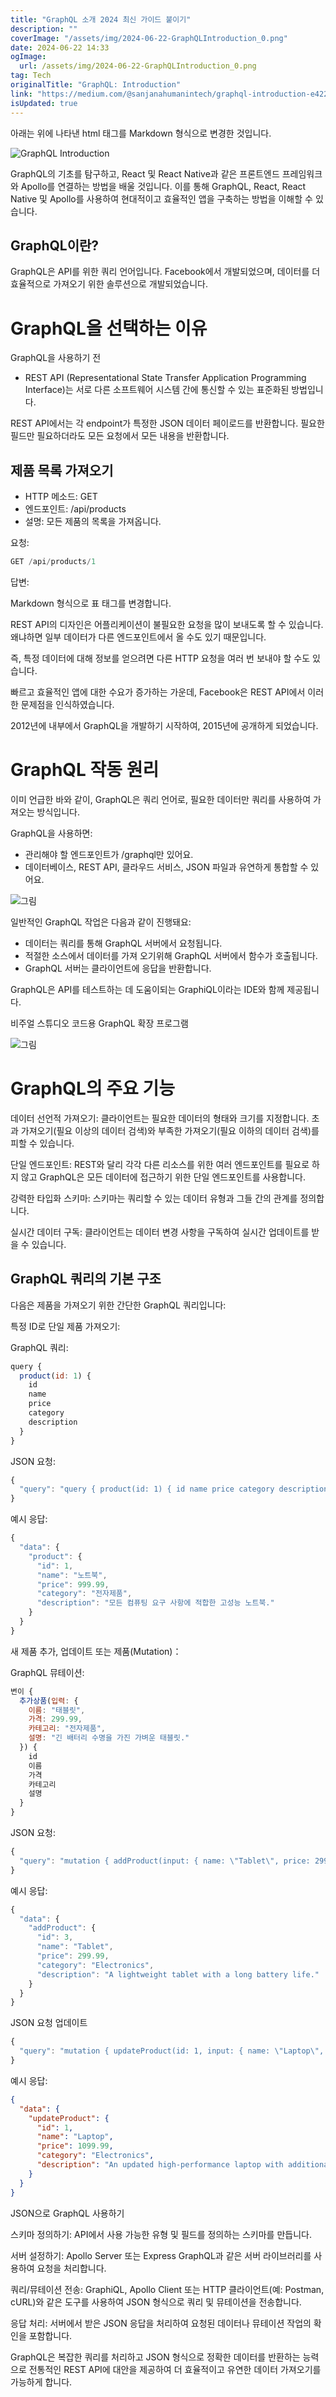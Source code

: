 ```yaml
---
title: "GraphQL 소개 2024 최신 가이드 붙이기"
description: ""
coverImage: "/assets/img/2024-06-22-GraphQLIntroduction_0.png"
date: 2024-06-22 14:33
ogImage: 
  url: /assets/img/2024-06-22-GraphQLIntroduction_0.png
tag: Tech
originalTitle: "GraphQL: Introduction"
link: "https://medium.com/@sanjanahumanintech/graphql-introduction-e422185b0a85"
isUpdated: true
---
```





아래는 위에 나타낸 html 태그를 Markdown 형식으로 변경한 것입니다.


![GraphQL Introduction](/assets/img/2024-06-22-GraphQLIntroduction_0.png)

GraphQL의 기초를 탐구하고, React 및 React Native과 같은 프론트엔드 프레임워크와 Apollo를 연결하는 방법을 배울 것입니다. 이를 통해 GraphQL, React, React Native 및 Apollo를 사용하여 현대적이고 효율적인 앱을 구축하는 방법을 이해할 수 있습니다.

## GraphQL이란?

GraphQL은 API를 위한 쿼리 언어입니다. Facebook에서 개발되었으며, 데이터를 더 효율적으로 가져오기 위한 솔루션으로 개발되었습니다.


<div class="content-ad"></div>

# GraphQL을 선택하는 이유

GraphQL을 사용하기 전

- REST API (Representational State Transfer Application Programming Interface)는 서로 다른 소프트웨어 시스템 간에 통신할 수 있는 표준화된 방법입니다.

REST API에서는 각 endpoint가 특정한 JSON 데이터 페이로드를 반환합니다. 필요한 필드만 필요하더라도 모든 요청에서 모든 내용을 반환합니다.

<div class="content-ad"></div>

## 제품 목록 가져오기

- HTTP 메소드: GET
- 엔드포인트: /api/products
- 설명: 모든 제품의 목록을 가져옵니다.

요청:

```js
GET /api/products/1
```

<div class="content-ad"></div>

답변:

Markdown 형식으로 표 태그를 변경합니다.

REST API의 디자인은 어플리케이션이 불필요한 요청을 많이 보내도록 할 수 있습니다. 왜냐하면 일부 데이터가 다른 엔드포인트에서 올 수도 있기 때문입니다.

즉, 특정 데이터에 대해 정보를 얻으려면 다른 HTTP 요청을 여러 번 보내야 할 수도 있습니다.

<div class="content-ad"></div>

빠르고 효율적인 앱에 대한 수요가 증가하는 가운데, Facebook은 REST API에서 이러한 문제점을 인식하였습니다.

2012년에 내부에서 GraphQL을 개발하기 시작하여, 2015년에 공개하게 되었습니다.

# GraphQL 작동 원리

이미 언급한 바와 같이, GraphQL은 쿼리 언어로, 필요한 데이터만 쿼리를 사용하여 가져오는 방식입니다.

<div class="content-ad"></div>

GraphQL을 사용하면:

- 관리해야 할 엔드포인트가 /graphql만 있어요.
- 데이터베이스, REST API, 클라우드 서비스, JSON 파일과 유연하게 통합할 수 있어요.

![그림](/assets/img/2024-06-22-GraphQLIntroduction_1.png)

일반적인 GraphQL 작업은 다음과 같이 진행돼요:

<div class="content-ad"></div>

- 데이터는 쿼리를 통해 GraphQL 서버에서 요청됩니다.
- 적절한 소스에서 데이터를 가져 오기위해 GraphQL 서버에서 함수가 호출됩니다.
- GraphQL 서버는 클라이언트에 응답을 반환합니다.

GraphQL은 API를 테스트하는 데 도움이되는 GraphiQL이라는 IDE와 함께 제공됩니다.

비주얼 스튜디오 코드용 GraphQL 확장 프로그램

![그림](/assets/img/2024-06-22-GraphQLIntroduction_2.png)

<div class="content-ad"></div>

# GraphQL의 주요 기능

데이터 선언적 가져오기: 클라이언트는 필요한 데이터의 형태와 크기를 지정합니다. 초과 가져오기(필요 이상의 데이터 검색)와 부족한 가져오기(필요 이하의 데이터 검색)를 피할 수 있습니다.

단일 엔드포인트: REST와 달리 각각 다른 리소스를 위한 여러 엔드포인트를 필요로 하지 않고 GraphQL은 모든 데이터에 접근하기 위한 단일 엔드포인트를 사용합니다.

강력한 타입화 스키마: 스키마는 쿼리할 수 있는 데이터 유형과 그들 간의 관계를 정의합니다.

<div class="content-ad"></div>

실시간 데이터 구독: 클라이언트는 데이터 변경 사항을 구독하여 실시간 업데이트를 받을 수 있습니다.

## GraphQL 쿼리의 기본 구조

다음은 제품을 가져오기 위한 간단한 GraphQL 쿼리입니다:

특정 ID로 단일 제품 가져오기:

<div class="content-ad"></div>

GraphQL 쿼리:

```js
query {
  product(id: 1) {
    id
    name
    price
    category
    description
  }
}
```

JSON 요청:

```js
{
  "query": "query { product(id: 1) { id name price category description } }"
}
```

<div class="content-ad"></div>

예시 응답:

```js
{
  "data": {
    "product": {
      "id": 1,
      "name": "노트북",
      "price": 999.99,
      "category": "전자제품",
      "description": "모든 컴퓨팅 요구 사항에 적합한 고성능 노트북."
    }
  }
}
```

새 제품 추가, 업데이트 또는 제품(Mutation)：

GraphQL 뮤테이션:

<div class="content-ad"></div>

```js
변이 {
  추가상품(입력: {
    이름: "태블릿",
    가격: 299.99,
    카테고리: "전자제품",
    설명: "긴 배터리 수명을 가진 가벼운 태블릿."
  }) {
    id
    이름
    가격
    카테고리
    설명
  }
}
```

JSON 요청:

```js
{
  "query": "mutation { addProduct(input: { name: \"Tablet\", price: 299.99, category: \"Electronics\", description: \"A lightweight tablet with a long battery life.\" }) { id name price category description } }"
}
```

예시 응답:

<div class="content-ad"></div>

```js
{
  "data": {
    "addProduct": {
      "id": 3,
      "name": "Tablet",
      "price": 299.99,
      "category": "Electronics",
      "description": "A lightweight tablet with a long battery life."
    }
  }
}
```

JSON 요청 업데이트

```js
{
  "query": "mutation { updateProduct(id: 1, input: { name: \"Laptop\", price: 1099.99, category: \"Electronics\", description: \"An updated high-performance laptop with additional features.\" }) { id name price category description } }"
}
```

예시 응답:

<div class="content-ad"></div>

```json
{
  "data": {
    "updateProduct": {
      "id": 1,
      "name": "Laptop",
      "price": 1099.99,
      "category": "Electronics",
      "description": "An updated high-performance laptop with additional features."
    }
  }
}
```

JSON으로 GraphQL 사용하기

스키마 정의하기: API에서 사용 가능한 유형 및 필드를 정의하는 스키마를 만듭니다.

서버 설정하기: Apollo Server 또는 Express GraphQL과 같은 서버 라이브러리를 사용하여 요청을 처리합니다.

<div class="content-ad"></div>

쿼리/뮤테이션 전송: GraphiQL, Apollo Client 또는 HTTP 클라이언트(예: Postman, cURL)와 같은 도구를 사용하여 JSON 형식으로 쿼리 및 뮤테이션을 전송합니다.

응답 처리: 서버에서 받은 JSON 응답을 처리하여 요청된 데이터나 뮤테이션 작업의 확인을 포함합니다.

GraphQL은 복잡한 쿼리를 처리하고 JSON 형식으로 정확한 데이터를 반환하는 능력으로 전통적인 REST API에 대안을 제공하여 더 효율적이고 유연한 데이터 가져오기를 가능하게 합니다.